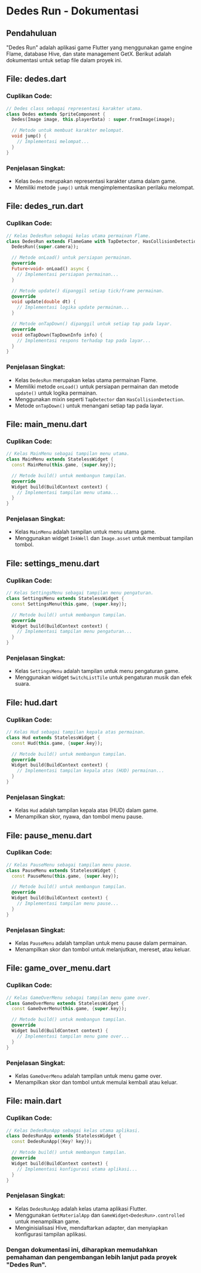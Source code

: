 # Dedes Run - Dokumentasi

## Pendahuluan

"Dedes Run" adalah aplikasi game Flutter yang menggunakan game engine Flame, database Hive, dan state management GetX. Berikut adalah dokumentasi untuk setiap file dalam proyek ini.

## File: dedes.dart

### Cuplikan Code:

```dart
// Dedes class sebagai representasi karakter utama.
class Dedes extends SpriteComponent {
  Dedes(Image image, this.playerData) : super.fromImage(image);

  // Metode untuk membuat karakter melompat.
  void jump() {
    // Implementasi melompat...
  }
}
```

### Penjelasan Singkat:

- Kelas `Dedes` merupakan representasi karakter utama dalam game.
- Memiliki metode `jump()` untuk mengimplementasikan perilaku melompat.

## File: dedes_run.dart

### Cuplikan Code:

```dart
// Kelas DedesRun sebagai kelas utama permainan Flame.
class DedesRun extends FlameGame with TapDetector, HasCollisionDetection {
  DedesRun({super.camera});

  // Metode onLoad() untuk persiapan permainan.
  @override
  Future<void> onLoad() async {
    // Implementasi persiapan permainan...
  }

  // Metode update() dipanggil setiap tick/frame permainan.
  @override
  void update(double dt) {
    // Implementasi logika update permainan...
  }

  // Metode onTapDown() dipanggil untuk setiap tap pada layar.
  @override
  void onTapDown(TapDownInfo info) {
    // Implementasi respons terhadap tap pada layar...
  }
}
```

### Penjelasan Singkat:

- Kelas `DedesRun` merupakan kelas utama permainan Flame.
- Memiliki metode `onLoad()` untuk persiapan permainan dan metode `update()` untuk logika permainan.
- Menggunakan mixin seperti `TapDetector` dan `HasCollisionDetection`.
- Metode `onTapDown()` untuk menangani setiap tap pada layar.

## File: main_menu.dart

### Cuplikan Code:

```dart
// Kelas MainMenu sebagai tampilan menu utama.
class MainMenu extends StatelessWidget {
  const MainMenu(this.game, {super.key});

  // Metode build() untuk membangun tampilan.
  @override
  Widget build(BuildContext context) {
    // Implementasi tampilan menu utama...
  }
}
```

### Penjelasan Singkat:

- Kelas `MainMenu` adalah tampilan untuk menu utama game.
- Menggunakan widget `InkWell` dan `Image.asset` untuk membuat tampilan tombol.

## File: settings_menu.dart

### Cuplikan Code:

```dart
// Kelas SettingsMenu sebagai tampilan menu pengaturan.
class SettingsMenu extends StatelessWidget {
  const SettingsMenu(this.game, {super.key});

  // Metode build() untuk membangun tampilan.
  @override
  Widget build(BuildContext context) {
    // Implementasi tampilan menu pengaturan...
  }
}
```

### Penjelasan Singkat:

- Kelas `SettingsMenu` adalah tampilan untuk menu pengaturan game.
- Menggunakan widget `SwitchListTile` untuk pengaturan musik dan efek suara.

## File: hud.dart

### Cuplikan Code:

```dart
// Kelas Hud sebagai tampilan kepala atas permainan.
class Hud extends StatelessWidget {
  const Hud(this.game, {super.key});

  // Metode build() untuk membangun tampilan.
  @override
  Widget build(BuildContext context) {
    // Implementasi tampilan kepala atas (HUD) permainan...
  }
}
```

### Penjelasan Singkat:

- Kelas `Hud` adalah tampilan kepala atas (HUD) dalam game.
- Menampilkan skor, nyawa, dan tombol menu pause.

## File: pause_menu.dart

### Cuplikan Code:

```dart
// Kelas PauseMenu sebagai tampilan menu pause.
class PauseMenu extends StatelessWidget {
  const PauseMenu(this.game, {super.key});

  // Metode build() untuk membangun tampilan.
  @override
  Widget build(BuildContext context) {
    // Implementasi tampilan menu pause...
  }
}
```

### Penjelasan Singkat:

- Kelas `PauseMenu` adalah tampilan untuk menu pause dalam permainan.
- Menampilkan skor dan tombol untuk melanjutkan, mereset, atau keluar.

## File: game_over_menu.dart

### Cuplikan Code:

```dart
// Kelas GameOverMenu sebagai tampilan menu game over.
class GameOverMenu extends StatelessWidget {
  const GameOverMenu(this.game, {super.key});

  // Metode build() untuk membangun tampilan.
  @override
  Widget build(BuildContext context) {
    // Implementasi tampilan menu game over...
  }
}
```

### Penjelasan Singkat:

- Kelas `GameOverMenu` adalah tampilan untuk menu game over.
- Menampilkan skor dan tombol untuk memulai kembali atau keluar.

## File: main.dart

### Cuplikan Code:

```dart
// Kelas DedesRunApp sebagai kelas utama aplikasi.
class DedesRunApp extends StatelessWidget {
  const DedesRunApp({Key? key});

  // Metode build() untuk membangun tampilan.
  @override
  Widget build(BuildContext context) {
    // Implementasi konfigurasi utama aplikasi...
  }
}
```

### Penjelasan Singkat:

- Kelas `DedesRunApp` adalah kelas utama aplikasi Flutter.
- Menggunakan `GetMaterialApp` dan `GameWidget<DedesRun>.controlled` untuk menampilkan game.
- Menginisialisasi Hive, mendaftarkan adapter, dan menyiapkan konfigurasi tampilan aplikasi.

### Dengan dokumentasi ini, diharapkan memudahkan pemahaman dan pengembangan lebih lanjut pada proyek "Dedes Run".
